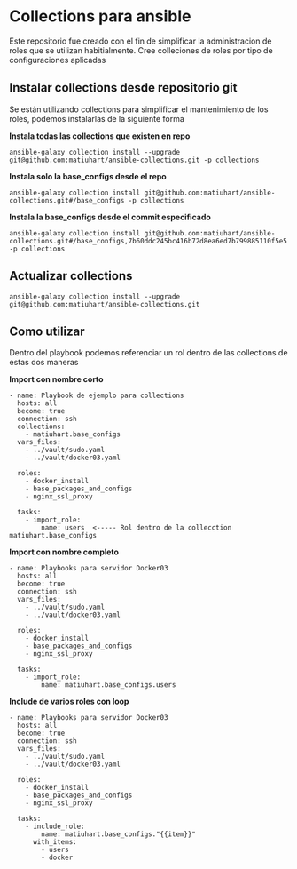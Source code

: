 # Collections para ansible
Este repositorio fue creado con el fin de simplificar la administracion de roles que se utilizan habitialmente. Cree colleciones de roles por tipo de configuraciones aplicadas

## Instalar collections desde repositorio git
Se están utilizando collections para simplificar el mantenimiento de los roles, podemos instalarlas de la siguiente forma

**Instala todas las collections que existen en repo**

```
ansible-galaxy collection install --upgrade git@github.com:matiuhart/ansible-collections.git -p collections
```

**Instala solo la base_configs desde el repo**

```
ansible-galaxy collection install git@github.com:matiuhart/ansible-collections.git#/base_configs -p collections
```

**Instala la base_configs desde el commit especificado**

```
ansible-galaxy collection install git@github.com:matiuhart/ansible-collections.git#/base_configs,7b60ddc245bc416b72d8ea6ed7b799885110f5e5 -p collections
```

## Actualizar collections

```
ansible-galaxy collection install --upgrade git@github.com:matiuhart/ansible-collections.git
```

## Como utilizar
Dentro del playbook podemos referenciar un rol dentro de las collections de estas dos maneras

**Import con nombre corto**

```
- name: Playbook de ejemplo para collections
  hosts: all 
  become: true
  connection: ssh
  collections:
    - matiuhart.base_configs
  vars_files: 
    - ../vault/sudo.yaml
    - ../vault/docker03.yaml
  
  roles:
    - docker_install
    - base_packages_and_configs
    - nginx_ssl_proxy

  tasks:
    - import_role:
        name: users  <----- Rol dentro de la collecction matiuhart.base_configs
```

**Import con nombre completo**

```
- name: Playbooks para servidor Docker03
  hosts: all 
  become: true
  connection: ssh
  vars_files: 
    - ../vault/sudo.yaml
    - ../vault/docker03.yaml
  
  roles:
    - docker_install
    - base_packages_and_configs
    - nginx_ssl_proxy

  tasks:
    - import_role:
        name: matiuhart.base_configs.users
```

**Include de varios roles con loop**

```
- name: Playbooks para servidor Docker03
  hosts: all 
  become: true
  connection: ssh
  vars_files: 
    - ../vault/sudo.yaml
    - ../vault/docker03.yaml
  
  roles:
    - docker_install
    - base_packages_and_configs
    - nginx_ssl_proxy
  
  tasks:
    - include_role:
        name: matiuhart.base_configs."{{item}}"
      with_items:
        - users
        - docker
```
